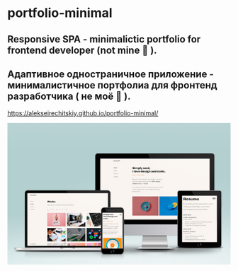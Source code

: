 # portfolio-minimal

## Responsive SPA - minimalictic portfolio for frontend developer (not mine :slightly_smiling_face: ).

## Адаптивное одностраничное приложение - минималистичное портфолиа для фронтенд разработчика ( не моё :slightly_smiling_face: ).

https://alekseirechitskiy.github.io/portfolio-minimal/

<img src="./minimal-portfolio_mockup_700.jpg">
